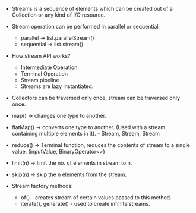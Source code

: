 - Streams is a sequence of elements which can be created out of a Collection or any kind of I/O resource.
- Stream operation can be performed in parallel or sequential.
    - parallel   -> list.parallelStream()
    - sequential -> list.stream()

- How stream API works?
    - Intermediate Operation
    - Terminal Operation
    - Stream pipeline
    - Streams are lazy instantiated.

- Collectors can be traversed only once, stream can be traversed only once.

- map() -> changes one type to another.
- flatMap() -> converts one type to another. (Used with a stream containing multiple elements in it).
       - Stream<List>, Stream<Map>, Stream<Set>

- reduce() -> Terminal function, reduces the contents of stream to a single value. (inputValue, BinaryOperator<>)
- limit(n) -> limit the no. of elements in stream to n.
- skip(n) -> skip the n elements from the stream.

- Stream factory methods:
    - of() - creates stream of certain values passed to this method.
    - iterate(), generate() - used to create infinite streams.